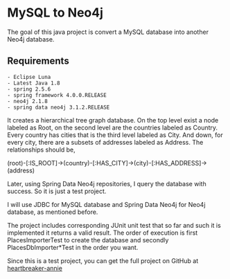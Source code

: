 # MySQL to Neo4j

The goal of this java project is convert a MySQL database into another Neo4j database.

Requirements
------------
    - Eclipse Luna
    - Latest Java 1.8
    - spring 2.5.6
    - spring framework 4.0.0.RELEASE
    - neo4j 2.1.8
    - spring data neo4j 3.1.2.RELEASE

It creates a hierarchical tree graph database. On the top level exist a node labeled as Root, on the second level are the countries labeled as Country. Every country has cities that is the third level labeled as City. And down, for every city, there are a subsets of addresses labeled as Address. The relationships should be,

(root)-[:IS_ROOT]->(country)-[:HAS_CITY]->(city)-[:HAS_ADDRESS]->(address)

Later, using Spring Data Neo4j repositories, I query the database with success. So it is just a test project.

I will use JDBC for MySQL database and Spring Data Neo4j for Neo4j database, as mentioned before.

The project includes corresponding JUnit unit test that so far and such it is implemented it returns a valid result. The order of execution is first PlacesImporterTest to create the database and secondly PlacesDbImporter*Test in the order you want.

Since this is a test project, you can get the full project on GitHub at <a href="https://github.com/GGSvennson/heartbreaker-annie/tree/master/heartbreaker-annie" target="_blank">heartbreaker-annie</a>